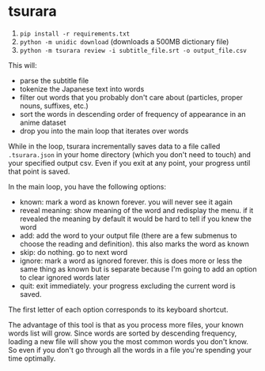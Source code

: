 # tsurara

1. `pip install -r requirements.txt`
2. `python -m unidic download` (downloads a 500MB dictionary file)
3. `python -m tsurara review -i subtitle_file.srt -o output_file.csv`

This will:

- parse the subtitle file
- tokenize the Japanese text into words
- filter out words that you probably don't care about (particles, proper nouns, suffixes, etc.)
- sort the words in descending order of frequency of appearance in an anime dataset
- drop you into the main loop that iterates over words

While in the loop, tsurara incrementally saves data to a file called `.tsurara.json` in your home directory (which you don't need to touch) and your specified output csv. Even if you exit at any point, your progress until that point is saved.

In the main loop, you have the following options:

- known: mark a word as known forever. you will never see it again
- reveal meaning: show meaning of the word and redisplay the menu. if it revealed the meaning by default it would be hard to tell if you knew the word
- add: add the word to your output file (there are a few submenus to choose the reading and definition). this also marks the word as known
- skip: do nothing. go to next word
- ignore: mark a word as ignored forever. this is does more or less the same thing as known but is separate because I'm going to add an option to clear ignored words later
- quit: exit immediately. your progress excluding the current word is saved.

The first letter of each option corresponds to its keyboard shortcut.

The advantage of this tool is that as you process more files, your known words list will grow. Since words are sorted by descending frequency, loading a new file will show you the most common words you don't know. So even if you don't go through all the words in a file you're spending your time optimally.
